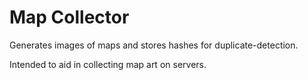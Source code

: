 # Map Collector

Generates images of maps and stores hashes for duplicate-detection.

Intended to aid in collecting map art on servers.